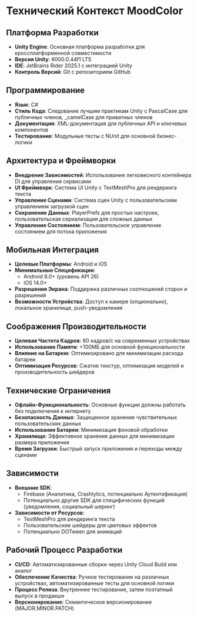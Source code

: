 # Технический Контекст MoodColor

## Платформа Разработки
- **Unity Engine**: Основная платформа разработки для кроссплатформенной совместимости
- **Версия Unity**: 6000.0.44f1 LTS
- **IDE**: JetBrains Rider 2025.1 с интеграцией Unity
- **Контроль Версий**: Git с репозиторием GitHub

## Программирование
- **Язык**: C# 
- **Стиль Кода**: Следование лучшим практикам Unity с PascalCase для публичных членов, _camelCase для приватных членов
- **Документация**: XML-документация для публичных API и ключевых компонентов
- **Тестирование**: Модульные тесты с NUnit для основной бизнес-логики

## Архитектура и Фреймворки
- **Внедрение Зависимостей**: Использование легковесного контейнера DI для управления сервисами
- **UI Фреймворк**: Система UI Unity с TextMeshPro для рендеринга текста
- **Управление Сценами**: Система сцен Unity с пользовательским управлением загрузкой сцен
- **Сохранение Данных**: PlayerPrefs для простых настроек, пользовательская сериализация для сложных данных
- **Управление Состоянием**: Пользовательское управление состоянием для потока приложения

## Мобильная Интеграция
- **Целевые Платформы**: Android и iOS 
- **Минимальные Спецификации**:
  - Android 8.0+ (уровень API 26)
  - iOS 14.0+
- **Разрешения Экрана**: Поддержка различных соотношений сторон и разрешений
- **Возможности Устройства**: Доступ к камере (опционально), локальное хранилище, push-уведомления

## Соображения Производительности
- **Целевая Частота Кадров**: 60 кадров/с на современных устройствах
- **Использование Памяти**: <100МБ для основной функциональности
- **Влияние на Батарею**: Оптимизировано для минимизации расхода батареи
- **Оптимизация Ресурсов**: Сжатие текстур, оптимизация моделей и производительность шейдеров

## Технические Ограничения
- **Офлайн-Функциональность**: Основные функции должны работать без подключения к интернету
- **Безопасность Данных**: Защищенное хранение чувствительных пользовательских данных
- **Использование Батареи**: Минимизация фоновой обработки
- **Хранилище**: Эффективное хранение данных для минимизации размера приложения
- **Время Загрузки**: Быстрый запуск приложения и переходы между сценами

## Зависимости
- **Внешние SDK**:
  - Firebase (Аналитика, Crashlytics, потенциально Аутентификация)
  - Потенциально другие SDK для специфических функций (уведомления, социальный шеринг)
- **Зависимости от Ресурсов**:
  - TextMeshPro для рендеринга текста
  - Пользовательские шейдеры для цветовых эффектов
  - Потенциально DOTween для анимаций

## Рабочий Процесс Разработки
- **CI/CD**: Автоматизированные сборки через Unity Cloud Build или аналог
- **Обеспечение Качества**: Ручное тестирование на различных устройствах, автоматизированные тесты для основной логики
- **Процесс Релиза**: Внутреннее тестирование, затем поэтапный выпуск в продакшн
- **Версионирование**: Семантическое версионирование (MAJOR.MINOR.PATCH) 